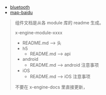   - [bluetooth](./docs/modules/all/组件-bluetooth.md)
  - [map-baidu](./docs/modules/all/组件-map-baidu.md)



> 组件文档是从各 module 库的 readme 生成。
>
> x-engine-module-xxxx
>
> - README.md  --> 头
> - h5
>   - README.md    --> api 
> - android
>   - README.md    --> android 注意事项
> - iOS
>   - README.md    --> iOS 注意事项
>
> 不要在 x-engine-docs 里直接更新， 